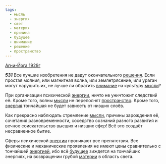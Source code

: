 ```yaml
---
tags:
  - мысль
  - энергия
  - свет
  - материя
  - причина
  - будущее
  - внимание
  - решение
  - пространство
---
```


[Агни-Йога 1929г](/agni/1929)

___531___
Все лучшие изобретения не дадут окончательного [решения](/tag/#решение). Если простая молния, или магнитная волна, или землетрясение, или ураган могут нарушить их, не лучше ли обратить [внимание](/tag/#внимание) на культуру [мысли](/tag/#мысль)?   

При организации психической [энергии](/tag/#[энергия](/tag/#энергия)), ничто не уничтожит следствий её. Кроме того, волны [мысли](/tag/#мысль) не переполнят [пространство](/tag/#пространство). Кроме того, [энергия](/tag/#энергия) тончайшая не будет зависеть от низших слоёв.   

Как прекрасно наблюдать стремление [мысли](/tag/#мысль), причины зарождения её, сочетания разновременности, соседство сознаний разного развития и вечное соискательство высших и низших сфер! Всё это создаёт несравненное бытие.   

Сферы психической [энергии](/tag/#[энергия](/tag/#энергия)) проникают все препятствия. Все физические и механические проявления не имеют цены сравнительно с тончайшей [энергией](/tag/#энергия), ибо всё [будущее](/tag/#будущее) зиждется на тончайших энергиях, на возвращении грубой [материи](/tag/#материя) в область света.